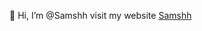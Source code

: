 👋 Hi, I’m @Samshh
visit my website [Samshh](https://samshh.netlify.app/ "About me")


<!---
Samshh/Samshh is a ✨ special ✨ repository because its `README.md` (this file) appears on your GitHub profile.
You can click the Preview link to take a look at your changes.
--->
